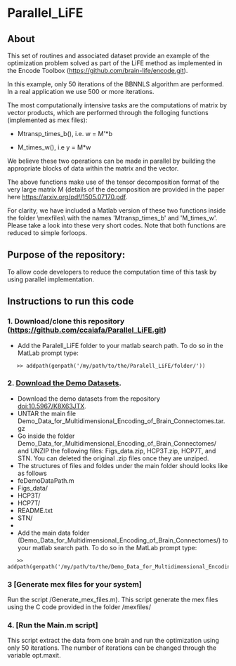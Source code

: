 # Parallel_LiFE
## About
This set of routines and associated dataset provide an example of the optimization problem solved as part of the LiFE method as implemented in the Encode Toolbox (https://github.com/brain-life/encode.git).

In this example, only 50 iterations of the BBNNLS algorithm are performed. In a real application we use 500 or more iterations.

The most computationally intensive tasks are the computations of matrix by vector products, which are performed through the folloging functions (implemented as mex files):

- Mtransp_times_b(), i.e. w = M'*b

- M_times_w(), i.e y = M*w

We believe these two operations can be made in parallel by building the appropriate blocks of data within the matrix and the vector.

The above functions make use of the tensor decomposition format of the very large matrix M (details of the decomposition are provided in the paper here https://arxiv.org/pdf/1505.07170.pdf.

For clarity, we have included a Matlab version of these two functions inside the folder \mexfiles\ with the names 'Mtransp_times_b' and 'M_times_w'. Please take a look into these very short codes. Note that both functions are reduced to simple forloops.

## Purpose of the repository: 
To allow code developers to reduce the computation time of this task by using parallel implementation.

## Instructions to run this code

### 1. Download/clone this repository (https://github.com/ccaiafa/Parallel_LiFE.git)
* Add the Paralell_LiFE folder to your matlab search path. To do so in the MatLab prompt type: 
```
   >> addpath(genpath('/my/path/to/the/Paralell_LiFE/folder/'))
```
### 2. [Download the Demo Datasets](http://purl.dlib.indiana.edu/iusw/data/2022/20995/Demo_Data_for_Multidimensional_Encoding_of_Brain_Connectomes.tar.gz).
* Download the demo datasets from the repository [doi:10.5967/K8X63JTX](http://purl.dlib.indiana.edu/iusw/data/2022/20995/Demo_Data_for_Multidimensional_Encoding_of_Brain_Connectomes.tar.gz).
* UNTAR the main file Demo_Data_for_Multidimensional_Encoding_of_Brain_Connectomes.tar.gz
* Go inside the folder Demo_Data_for_Multidimensional_Encoding_of_Brain_Connectomes/ and UNZIP the following files: Figs_data.zip, HCP3T.zip, HCP7T, and STN. You can deleted the original .zip files once they are unziped.
* The structures of files and foldes under the main folder should looks like as follows
* feDemoDataPath.m
* Figs_data/
* HCP3T/
* HCP7T/
* README.txt
* STN/
* 
* Add the main data folder (Demo_Data_for_Multidimensional_Encoding_of_Brain_Connectomes/) to your matlab search path. To do so in the MatLab prompt type:
```
   >> addpath(genpath('/my/path/to/the/Demo_Data_for_Multidimensional_Encoding_of_Brain_Connectomes/'))
```
### 3 [Generate mex files for your system] 
Run the script /Generate_mex_files.m). This script generate the mex files using the C code provided in the folder /mexfiles/

### 4. [Run the Main.m script]
This script extract the data from one brain and run the optimization using only 50 iterations. The number of iterations can be changed through the variable opt.maxit.
